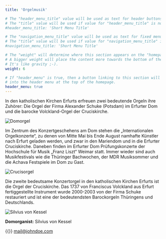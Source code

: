 ```yaml
---
title: 'Orgelmusik'

# The "header_menu_title" value will be used as text for header buttons.
# The "title" value will be used if value for "header_menu_title" is not provided.
#header_menu_title: 'Short Menu Title'

# The "navigation_menu_title" value will be used as text for fixed menu items.
# The "title" value will be used if value for "navigation_menu_title" is not provided.
#navigation_menu_title: 'Short Menu Title'

# The "weight" will determine where this section appears on the "homepage".
# A bigger weight will place the content more towards the bottom of the page.
# It's like gravity ;-).
weight: 6

# If "header_menu" is true, then a button linking to this section will be placed
# into the header menu at the top of the homepage.
header_menu: true
---
```


In den katholischen Kirchen Erfurts erfreuen zwei bedeutende Orgeln ihre Zuhörer:
Die Orgel der Firma Alexander Schuke (Potsdam) im Erfurter Dom und die barocke
Volckland-Orgel der Cruciskirche.

![Domorgel](images/orgel_dom.jpeg)

Im Zentrum des Konzertgeschehens am Dom stehen die „Internationalen Orgelkonzerte“, zu denen von Mitte Mai bis Ende August namhafte Künstler nach Erfurt geladen werden, und zwar in den Mariendom und in die Erfurter Cruciskirche. Daneben finden im Erfurter Dom Prüfungskonzerte der Hochschule für Musik „Franz Liszt“ Weimar statt. Immer wieder sind auch Musikfestivals wie die Thüringer Bachwochen, der MDR Musiksommer und die Achava Festspiele im Dom zu Gast.

![Crucisorgel](images/Erfurt-Crucis.jpeg)

Die zweite bedeutsame Konzertorgel in den katholischen Kirchen Erfurts ist die Orgel der Cruciskirche. Das 1737 von Franciscus Volckland aus Erfurt fertiggestellte Instrument wurde 2000-2003 von der Firma Schuke restauriert und ist eine der bedeutendsten Barockorgeln Thüringens und Deutschlands.

![Silvius von Kessel](images/silvius-von-kessel.jpeg)

**Domorganist:** Silvius von Kessel

{{<icon class="fa fa-envelope">}}&nbsp;[mail@johndoe.com](mailto:your-email@your-domain.com)
